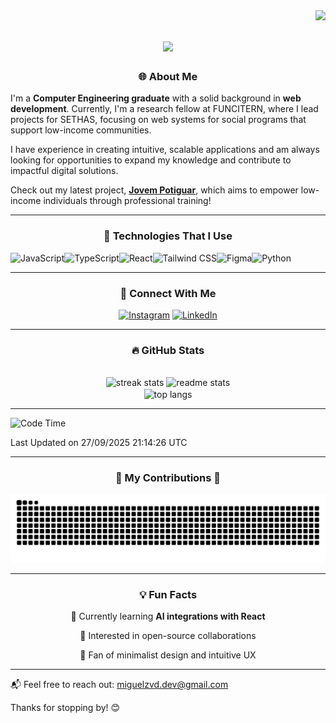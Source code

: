 <img align="right" src="https://visitor-badge.laobi.icu/badge?page_id=Miguelzvd.Miguelzvd" />

<h1 align="center">
    <img src="https://readme-typing-svg.herokuapp.com/?font=Righteous&size=35&center=true&vCenter=true&width=500&height=70&duration=4000&lines=Hi+There!+👋;+I'm+Miguel+Azevedo!;" />
</h1>

<section>
  <h3 align="center">🌐 About Me</h3>

  <p align="left">
   I'm a <strong>Computer Engineering graduate</strong> with a solid background in 
   <strong>web development</strong>. Currently, I'm a research fellow at FUNCITERN, 
   where I lead projects for SETHAS, focusing on web systems for social programs 
   that support low-income communities.  

   I have experience in creating intuitive, scalable applications and am always 
   looking for opportunities to expand my knowledge and contribute to impactful 
   digital solutions.  

   Check out my latest project, 
   <a href="https://jovempotiguar.sine.rn.gov.br/" target="_blank"><strong>Jovem Potiguar</strong></a>, 
   which aims to empower low-income individuals through professional training!
  </p>
</section>


<hr/> 

<section align="center">

  <h3>🚀 Technologies That I Use</h3>
  <div style="display: flex">
      <img alt="JavaScript" src="https://img.shields.io/badge/JavaScript-F7DF1E?style=for-the-badge&logo=javascript&logoColor=black"/>
      <img alt="TypeScript" src="https://img.shields.io/badge/TypeScript-007ACC?style=for-the-badge&logo=typescript&logoColor=white"/>
      <img alt="React" src="https://img.shields.io/badge/React-20232A?style=for-the-badge&logo=react&logoColor=61DAFB"/>
      <img alt="Tailwind CSS" src="https://img.shields.io/badge/Tailwind_CSS-38B2AC?style=for-the-badge&logo=tailwind-css&logoColor=white"/>
      <img alt="Figma" src="https://img.shields.io/badge/Figma-F24E1E?style=for-the-badge&logo=figma&logoColor=white"/>
     <img alt="Python" src="https://img.shields.io/badge/Python-14354C?style=for-the-badge&logo=python&logoColor=white"/>
  </div>

</section>

<hr/>

<section align="center">
  <h3>📲 Connect With Me</h3>

  [![Instagram](https://img.shields.io/badge/Instagram-E4405F?style=for-the-badge&logo=instagram&logoColor=white)](https://www.instagram.com/miguelzvd_/)
  [![LinkedIn](https://img.shields.io/badge/LinkedIn-0077B5?style=for-the-badge&logo=linkedin&logoColor=white)](https://www.linkedin.com/in/miguel-azevedo-a05291172/)
</section>

<hr/> 

<section align="center">

  <h3>🔥 GitHub Stats</h3>
  <br>
  <section align="center">
    <img height=170 src="https://streak-stats.demolab.com/?user=Miguelzvd&count_private=true&theme=react&border_radius=10" alt="streak stats"/>
    <img height=170 src="https://github-readme-stats.vercel.app/api?username=Miguelzvd&show_icons=true&theme=react&rank_icon=github&border_radius=10" alt="readme stats" />
    <br/>
    <img height=170 align="center" src="https://github-readme-stats.vercel.app/api/top-langs/?username=Miguelzvd&hide=HTML&langs_count=8&layout=compact&theme=react&border_radius=10&size_weight=0.5&count_weight=0.5&exclude_repo=github-readme-stats" alt="top langs" />
      
  </section>
  
</section>

<!--![Miguel's GitHub stats](https://github-readme-stats.vercel.app/api?username=Miguelzvd&show_icons=true&theme=radical)-->

<hr/> 
 
<!--START_SECTION:waka-->
![Code Time](http://img.shields.io/badge/Code%20Time-71%20hrs%2036%20mins-blue)


 Last Updated on 27/09/2025 21:14:26 UTC
<!--END_SECTION:waka-->

<hr/>

<section align="center">
  <h3>🐍 My Contributions 🐍</h3>
  <img alt="snake eating my contributions" src="https://raw.githubusercontent.com/Miguelzvd/Miguelzvd/output/github-contribution-grid-snake.svg" />
  
</section>

<hr/> 

<section align="center">

<h3>💡 Fun Facts</h3>

 🌱 Currently learning **AI integrations with React**
 
 💼 Interested in open-source collaborations
 
 🎨 Fan of minimalist design and intuitive UX
 
</section>

<hr/> 

📬 Feel free to reach out: [miguelzvd.dev@gmail.com](mailto:miguelzvd.dev@gmail.com)

Thanks for stopping by! 😊 
